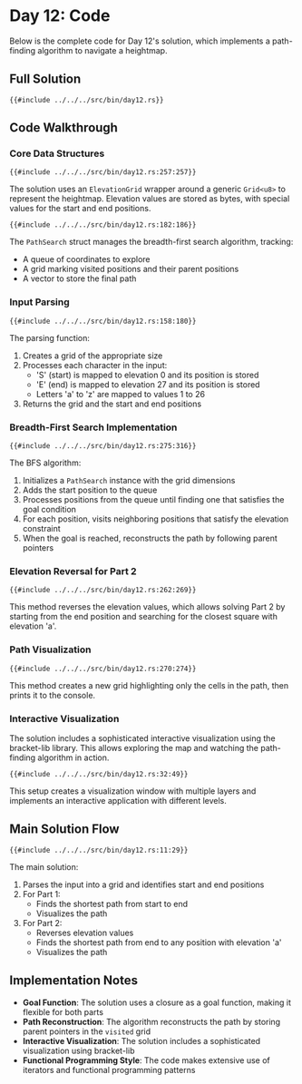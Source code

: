 # Day 12: Code

Below is the complete code for Day 12's solution, which implements a path-finding algorithm to navigate a heightmap.

## Full Solution

```rust,no_run,noplayground
{{#include ../../../src/bin/day12.rs}}
```

## Code Walkthrough

### Core Data Structures

```rust,no_run,noplayground
{{#include ../../../src/bin/day12.rs:257:257}}
```

The solution uses an `ElevationGrid` wrapper around a generic `Grid<u8>` to represent the heightmap. Elevation values are stored as bytes, with special values for the start and end positions.

```rust,no_run,noplayground
{{#include ../../../src/bin/day12.rs:182:186}}
```

The `PathSearch` struct manages the breadth-first search algorithm, tracking:
- A queue of coordinates to explore
- A grid marking visited positions and their parent positions
- A vector to store the final path

### Input Parsing

```rust,no_run,noplayground
{{#include ../../../src/bin/day12.rs:158:180}}
```

The parsing function:
1. Creates a grid of the appropriate size
2. Processes each character in the input:
   - 'S' (start) is mapped to elevation 0 and its position is stored
   - 'E' (end) is mapped to elevation 27 and its position is stored
   - Letters 'a' to 'z' are mapped to values 1 to 26
3. Returns the grid and the start and end positions

### Breadth-First Search Implementation

```rust,no_run,noplayground
{{#include ../../../src/bin/day12.rs:275:316}}
```

The BFS algorithm:
1. Initializes a `PathSearch` instance with the grid dimensions
2. Adds the start position to the queue
3. Processes positions from the queue until finding one that satisfies the goal condition
4. For each position, visits neighboring positions that satisfy the elevation constraint
5. When the goal is reached, reconstructs the path by following parent pointers

### Elevation Reversal for Part 2

```rust,no_run,noplayground
{{#include ../../../src/bin/day12.rs:262:269}}
```

This method reverses the elevation values, which allows solving Part 2 by starting from the end position and searching for the closest square with elevation 'a'.

### Path Visualization

```rust,no_run,noplayground
{{#include ../../../src/bin/day12.rs:270:274}}
```

This method creates a new grid highlighting only the cells in the path, then prints it to the console.

### Interactive Visualization

The solution includes a sophisticated interactive visualization using the bracket-lib library. This allows exploring the map and watching the path-finding algorithm in action.

```rust,no_run,noplayground
{{#include ../../../src/bin/day12.rs:32:49}}
```

This setup creates a visualization window with multiple layers and implements an interactive application with different levels.

## Main Solution Flow

```rust,no_run,noplayground
{{#include ../../../src/bin/day12.rs:11:29}}
```

The main solution:

1. Parses the input into a grid and identifies start and end positions
2. For Part 1:
   - Finds the shortest path from start to end
   - Visualizes the path
3. For Part 2:
   - Reverses elevation values
   - Finds the shortest path from end to any position with elevation 'a'
   - Visualizes the path

## Implementation Notes

- **Goal Function**: The solution uses a closure as a goal function, making it flexible for both parts
- **Path Reconstruction**: The algorithm reconstructs the path by storing parent pointers in the `visited` grid
- **Interactive Visualization**: The solution includes a sophisticated visualization using bracket-lib
- **Functional Programming Style**: The code makes extensive use of iterators and functional programming patterns
